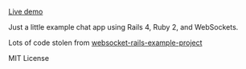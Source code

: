 [Live demo](http://damp-cliffs-9394.herokuapp.com/)

Just a little example chat app using Rails 4, Ruby 2, and WebSockets.

Lots of code stolen from [websocket-rails-example-project](https://github.com/DanKnox/websocket-rails-Example-Project)

MIT License
